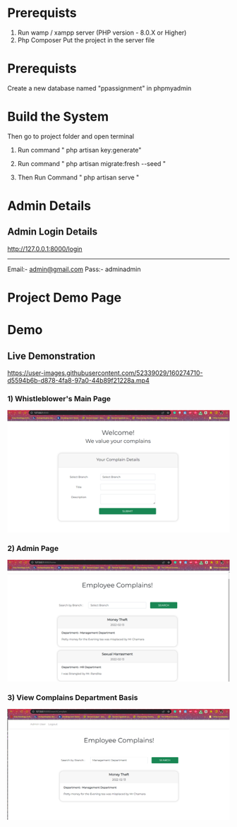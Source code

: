 # Prerequists
1) Run wamp / xampp server (PHP version - 8.0.X or Higher)
2) Php Composer
Put the project in the server file

# Prerequists
Create a new database named "ppassignment" in phpmyadmin

# Build the System
Then go to project folder and open terminal

1) Run command " php artisan key:generate"

2) Run command " php artisan migrate:fresh --seed "

3) Then Run Command " php artisan serve "

# Admin Details
Admin Login Details
---

http://127.0.0.1:8000/login

---
Email:- admin@gmail.com
Pass:- adminadmin

# Project Demo Page

# Demo 

## Live Demonstration


https://user-images.githubusercontent.com/52339029/160274710-d5594b6b-d878-4fa8-97a0-44b89f21228a.mp4



### 1) Whistleblower's Main Page
![image](https://github.com/Whistleblower-ProfessionalPractice/Whistleblower-ProfessionalPractice-Group5-Professional-Practice/blob/master/resources/images/Wshitleblower.PNG)

### 2) Admin Page 
![image](https://github.com/Whistleblower-ProfessionalPractice/Whistleblower-ProfessionalPractice-Group5-Professional-Practice/blob/master/resources/images/AdminHome.PNG)

### 3) View Complains Department Basis
![image](https://github.com/Whistleblower-ProfessionalPractice/Whistleblower-ProfessionalPractice-Group5-Professional-Practice/blob/master/resources/images/AdminView.PNG)

